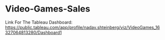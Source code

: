 # Video-Games-Sales

Link For The Tableau Dashboard:
https://public.tableau.com/app/profile/nadav.shteinberg/viz/VideoGames_16327064813280/Dashboard1
